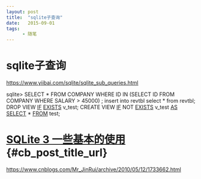```yaml
---
layout: post
title:  "sqlite子查询"
date:   2015-09-01
tags:
      - 随笔
---
```


# sqlite子查询


https://www.yiibai.com/sqlite/sqlite_sub_queries.html

sqlite> SELECT \* FROM COMPANY WHERE ID IN (SELECT ID FROM COMPANY WHERE
SALARY \> 45000) ; insert into revtbl select \* from revtbl;
DROP VIEW
[IF](https://www.baidu.com/s?wd=IF&tn=44039180_cpr&fenlei=mv6quAkxTZn0IZRqIHckPjm4nH00T1YLPAf4mHb4m1wbuWT1uyNB0ZwV5Hcvrjm3rH6sPfKWUMw85HfYnjn4nH6sgvPsT6K1TL0qnfK1TL0z5HD0IgF_5y9YIZ0lQzqlpA-bmyt8mh7GuZR8mvqVQL7dugPYpyq8Q1nLn1DYrjmdPf)
[EXISTS](https://www.baidu.com/s?wd=EXISTS&tn=44039180_cpr&fenlei=mv6quAkxTZn0IZRqIHckPjm4nH00T1YLPAf4mHb4m1wbuWT1uyNB0ZwV5Hcvrjm3rH6sPfKWUMw85HfYnjn4nH6sgvPsT6K1TL0qnfK1TL0z5HD0IgF_5y9YIZ0lQzqlpA-bmyt8mh7GuZR8mvqVQL7dugPYpyq8Q1nLn1DYrjmdPf)
v_test;
CREATE VIEW
[IF](https://www.baidu.com/s?wd=IF&tn=44039180_cpr&fenlei=mv6quAkxTZn0IZRqIHckPjm4nH00T1YLPAf4mHb4m1wbuWT1uyNB0ZwV5Hcvrjm3rH6sPfKWUMw85HfYnjn4nH6sgvPsT6K1TL0qnfK1TL0z5HD0IgF_5y9YIZ0lQzqlpA-bmyt8mh7GuZR8mvqVQL7dugPYpyq8Q1nLn1DYrjmdPf)
NOT
[EXISTS](https://www.baidu.com/s?wd=EXISTS&tn=44039180_cpr&fenlei=mv6quAkxTZn0IZRqIHckPjm4nH00T1YLPAf4mHb4m1wbuWT1uyNB0ZwV5Hcvrjm3rH6sPfKWUMw85HfYnjn4nH6sgvPsT6K1TL0qnfK1TL0z5HD0IgF_5y9YIZ0lQzqlpA-bmyt8mh7GuZR8mvqVQL7dugPYpyq8Q1nLn1DYrjmdPf)
v_test
[AS](https://www.baidu.com/s?wd=AS&tn=44039180_cpr&fenlei=mv6quAkxTZn0IZRqIHckPjm4nH00T1YLPAf4mHb4m1wbuWT1uyNB0ZwV5Hcvrjm3rH6sPfKWUMw85HfYnjn4nH6sgvPsT6K1TL0qnfK1TL0z5HD0IgF_5y9YIZ0lQzqlpA-bmyt8mh7GuZR8mvqVQL7dugPYpyq8Q1nLn1DYrjmdPf)
[SELECT](https://www.baidu.com/s?wd=SELECT&tn=44039180_cpr&fenlei=mv6quAkxTZn0IZRqIHckPjm4nH00T1YLPAf4mHb4m1wbuWT1uyNB0ZwV5Hcvrjm3rH6sPfKWUMw85HfYnjn4nH6sgvPsT6K1TL0qnfK1TL0z5HD0IgF_5y9YIZ0lQzqlpA-bmyt8mh7GuZR8mvqVQL7dugPYpyq8Q1nLn1DYrjmdPf)
\*
[FROM](https://www.baidu.com/s?wd=FROM&tn=44039180_cpr&fenlei=mv6quAkxTZn0IZRqIHckPjm4nH00T1YLPAf4mHb4m1wbuWT1uyNB0ZwV5Hcvrjm3rH6sPfKWUMw85HfYnjn4nH6sgvPsT6K1TL0qnfK1TL0z5HD0IgF_5y9YIZ0lQzqlpA-bmyt8mh7GuZR8mvqVQL7dugPYpyq8Q1nLn1DYrjmdPf)
test;


# [SQLite 3 一些基本的使用](https://www.cnblogs.com/Mr_JinRui/archive/2010/05/12/1733662.html){#cb_post_title_url}

https://www.cnblogs.com/Mr_JinRui/archive/2010/05/12/1733662.html







